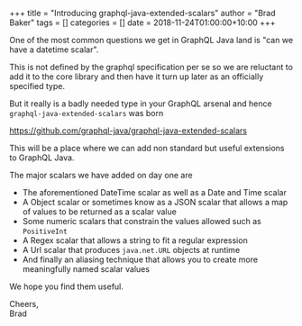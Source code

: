 +++
title = "Introducing graphql-java-extended-scalars"
author = "Brad Baker"
tags = []
categories = []
date = 2018-11-24T01:00:00+10:00
+++

One of the most common questions we get in GraphQL Java land is "can we have a datetime scalar".

This is not defined by the graphql specification per se so we are reluctant to add it to the core library and then have it turn
up later as an officially specified type.

But it really is a badly needed type in your GraphQL arsenal and hence `graphql-java-extended-scalars` was born 

https://github.com/graphql-java/graphql-java-extended-scalars

This will be a place where we can add non standard but useful extensions to GraphQL Java.

The major scalars we have added on day one are

 * The aforementioned DateTime scalar as well as a Date and Time scalar
 * A Object scalar or sometimes know as a JSON scalar that allows a map of values to be returned as a scalar value
 * Some numeric scalars that constrain the values allowed such as `PositiveInt`
 * A Regex scalar that allows a string to fit a regular expression
 * A Url scalar that produces `java.net.URL` objects at runtime 
 * And finally an aliasing technique that allows you to create more meaningfully named scalar values
 
 We hope you find them useful. 


Cheers,<br>
Brad